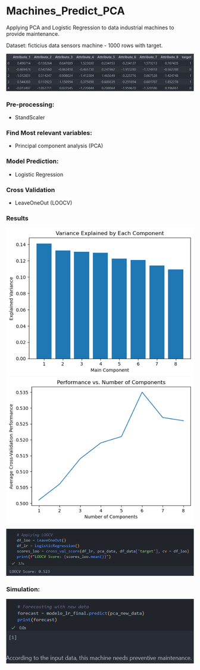 # Machines_Predict_PCA
Applying PCA and Logistic Regression to data industrial machines to provide maintenance.



Dataset: ficticius data sensors machine - 1000 rows with target.

![alt text](image-3.png)

### Pre-processing:
* StandScaler

### Find Most relevant variables:
* Principal component analysis (PCA)

### Model Prediction:
* Logistic Regression

### Cross Validation
*  LeaveOneOut (LOOCV)

### Results
![alt text](image-6.png)
![alt text](image-2.png)

![alt text](image-5.png)

### Simulation:
![alt text](image-4.png)

